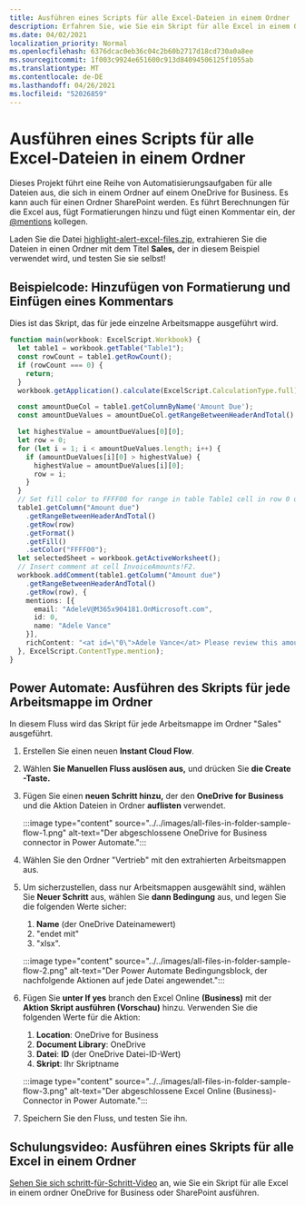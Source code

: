 ```yaml
---
title: Ausführen eines Scripts für alle Excel-Dateien in einem Ordner
description: Erfahren Sie, wie Sie ein Skript für alle Excel in einem Ordner auf einem OneDrive for Business.
ms.date: 04/02/2021
localization_priority: Normal
ms.openlocfilehash: 6376dcac0eb36c04c2b60b2717d18cd730a0a8ee
ms.sourcegitcommit: 1f003c9924e651600c913d84094506125f1055ab
ms.translationtype: MT
ms.contentlocale: de-DE
ms.lasthandoff: 04/26/2021
ms.locfileid: "52026859"
---
```

# <a name="run-a-script-on-all-excel-files-in-a-folder"></a>Ausführen eines Scripts für alle Excel-Dateien in einem Ordner

Dieses Projekt führt eine Reihe von Automatisierungsaufgaben für alle Dateien aus, die sich in einem Ordner auf einem OneDrive for Business. Es kann auch für einen Ordner SharePoint werden.
Es führt Berechnungen für die Excel aus, fügt Formatierungen hinzu und fügt einen Kommentar ein, der [@mentions](https://support.microsoft.com/office/90701709-5dc1-41c7-aa48-b01d4a46e8c7) kollegen.

Laden Sie die Datei <a href="https://github.com/OfficeDev/office-scripts-docs/blob/master/docs/resources/samples/highlight-alert-excel-files.zip?raw=true">highlight-alert-excel-files.zip</a>, extrahieren Sie die Dateien in einen Ordner mit dem Titel **Sales,** der in diesem Beispiel verwendet wird, und testen Sie sie selbst!

## <a name="sample-code-add-formatting-and-insert-comment"></a>Beispielcode: Hinzufügen von Formatierung und Einfügen eines Kommentars

Dies ist das Skript, das für jede einzelne Arbeitsmappe ausgeführt wird.

```TypeScript
function main(workbook: ExcelScript.Workbook) {
  let table1 = workbook.getTable("Table1");
  const rowCount = table1.getRowCount();
  if (rowCount === 0) {
    return;
  }
  workbook.getApplication().calculate(ExcelScript.CalculationType.full);

  const amountDueCol = table1.getColumnByName('Amount Due');
  const amountDueValues = amountDueCol.getRangeBetweenHeaderAndTotal().getValues();

  let highestValue = amountDueValues[0][0];
  let row = 0;
  for (let i = 1; i < amountDueValues.length; i++) {
    if (amountDueValues[i][0] > highestValue) {
      highestValue = amountDueValues[i][0];
      row = i;
    }
  }
  // Set fill color to FFFF00 for range in table Table1 cell in row 0 on column "Amount due".
  table1.getColumn("Amount due")
    .getRangeBetweenHeaderAndTotal()
    .getRow(row)
    .getFormat()
    .getFill()
    .setColor("FFFF00");
  let selectedSheet = workbook.getActiveWorksheet();
  // Insert comment at cell InvoiceAmounts!F2.
  workbook.addComment(table1.getColumn("Amount due")
    .getRangeBetweenHeaderAndTotal()
    .getRow(row), {
    mentions: [{
      email: "AdeleV@M365x904181.OnMicrosoft.com",
      id: 0,
      name: "Adele Vance"
    }],
    richContent: "<at id=\"0\">Adele Vance</at> Please review this amount"
  }, ExcelScript.ContentType.mention);
}
```

## <a name="power-automate-flow-run-the-script-on-every-workbook-in-the-folder"></a>Power Automate: Ausführen des Skripts für jede Arbeitsmappe im Ordner

In diesem Fluss wird das Skript für jede Arbeitsmappe im Ordner "Sales" ausgeführt.

1. Erstellen Sie einen neuen **Instant Cloud Flow**.
1. Wählen **Sie Manuellen Fluss auslösen aus,** und drücken Sie **die Create -Taste.**
1. Fügen Sie einen **neuen Schritt hinzu,** der den **OneDrive for Business** und die Aktion Dateien in Ordner **auflisten** verwendet.

    :::image type="content" source="../../images/all-files-in-folder-sample-flow-1.png" alt-text="Der abgeschlossene OneDrive for Business connector in Power Automate.":::
1. Wählen Sie den Ordner "Vertrieb" mit den extrahierten Arbeitsmappen aus.
1. Um sicherzustellen, dass nur Arbeitsmappen ausgewählt sind, wählen Sie **Neuer Schritt** aus, wählen Sie **dann Bedingung** aus, und legen Sie die folgenden Werte sicher:
    1. **Name** (der OneDrive Dateinamewert)
    1. "endet mit"
    1. "xlsx".

    :::image type="content" source="../../images/all-files-in-folder-sample-flow-2.png" alt-text="Der Power Automate Bedingungsblock, der nachfolgende Aktionen auf jede Datei angewendet.":::
1. Fügen Sie **unter If yes** branch den Excel Online **(Business)** mit der **Aktion Skript ausführen (Vorschau)** hinzu. Verwenden Sie die folgenden Werte für die Aktion:
    1. **Location**: OneDrive for Business
    1. **Document Library**: OneDrive
    1. **Datei**: **ID** (der OneDrive Datei-ID-Wert)
    1. **Skript**: Ihr Skriptname

    :::image type="content" source="../../images/all-files-in-folder-sample-flow-3.png" alt-text="Der abgeschlossene Excel Online (Business)-Connector in Power Automate.":::
1. Speichern Sie den Fluss, und testen Sie ihn.

## <a name="training-video-run-a-script-on-all-excel-files-in-a-folder"></a>Schulungsvideo: Ausführen eines Skripts für alle Excel in einem Ordner

[Sehen Sie sich schritt-für-Schritt-Video](https://youtu.be/xMg711o7k6w) an, wie Sie ein Skript für alle Excel in einem ordner OneDrive for Business oder SharePoint ausführen.
